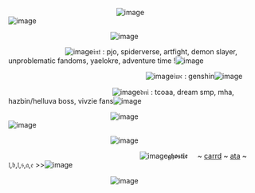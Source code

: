 ‍‍️️️️️️️️️️‎ ‎ ‎ ‎ ‎ ‎ ‎ ‎ ‎ ‎ ‎ ‎ ‎ ‎ ‎ ‎ ‎ ‎ ‎ ‎ ‎ ‎ ‎ ‎ ‎ ‎ ‎ ‎ ‎‍‍️️️️️️️️️️‎ ‎ ‎ ‎ ‎ ‎ ‎ ‎ ‎ ‎ ‎ ‎‍‍️️️️️️️️️️‎ ‎ ‎ ‎ ‎ ‎ ‎ ‎ ‎ ‎ ‎  ‎ ‎ ‎ ‎‍‍️️️️️️️️️️‎ ‎ ![image](https://github.com/user-attachments/assets/055542a8-5420-4d17-b865-e5d8d844cab6)
 ‎ ‎‎ ‎‎ ‎ ‎ ‎ ‎ ‎ ‎ ‎‎ ‎ ‎‎ ‎ ‎‎ ‎
‎ ‎ ‎ ‎ ‎ ‎ ‎ ‎ ‎ ‎ ‎ ‎ ‎ ‎ ‎ ‎ ‎ ‎ ‎ ‎ ‎ ‎ ‎ ‎ ‎ ‎ ‎ ‎ ‎ ‎ ‎ ‎ ‎ ‎ ‎ ‎‎ ‎ ‎ ‎ ‎ ‎ ‎ ‎ ‎ ‎ ‎ ‎ ‎ ‎ ‎ ‎ ‎ ‎‎ ‎ ‎‎ ‎‎ ‎ ‎ ‎ ‎ ‎  ‎ ‎‎ ‎‎ ‎ ‎ ‎ ‎ ‎ ‎ ‎‎ ‎ ‎ ‎‎ ‎‎ ‎ ‎ ‎ ‎ ‎ ‎ ‎‎ ‎ ‎‎ ‎ ‎‎ ‎ ‎ ‎‎ ‎‎ ‎ ‎ ‎  ‎ ‎‎ ‎ ‎‎ ‎ ‎‎ ‎ ‎ ‎‎ ‎‎ ‎ ‎  ‎ ‎‎ ![image](https://github.com/user-attachments/assets/4b57aa96-adf5-4d52-b0e1-fc301a9fb507)
 ‍‍️️️️️️️️️️‎ ‎ ‎ ‎ ‎ ‎ ‎ ‎ ‎ ‎ ‎ ‎ ‎ ‎ ‎ ‎ ‎ ‎ ‎ ‎ ‎ ‎ ‎ ‎ ‎ ‎ ‎ ‎ ‎ ‎ ‎

‍‍️️️️️️️️️️‎ ‎ ‎ ‎ ‎ ‎ ‎ ‎ ‎ ‎ ‎ ‎ ‎ ‎ ‎ ‎ ‎ ‎ ‎ ‎ ‎ ‎ ‎ ‎ ‎ ‎ ‎ ‎ ‎‍‍️️️️️️️️️️‎ ‎ ‎ ‎ ‎ ‎ ‎ ‎ ‎ ‎ ‎ ‎‍‍️️️️️️️️️️‎ ‎ ‎ ‎ ‎ ‎ ‎ ‎ ‎ ‎ ‎‎ ‎‍‍️️️️️️️️️️‎ ‎ ![image](https://github.com/user-attachments/assets/055542a8-5420-4d17-b865-e5d8d844cab6)

‍‍️️️️️️️️️️‎ ‎ ‎ ‎ ‎ ‎ ‎ ‎ ‎ ‎ ‎ ‎ ‎ ‎ ‎ ‎ ‎ ‎ ‎ ‎ ‎ ‎ ‎ ‎ ‎ ‎ ‎  ‎ ‎ ![image](https://github.com/user-attachments/assets/713a8f0b-cde8-435f-90e6-0a7066e49b4a)‎𝔦𝔫𝔱 : pjo, spiderverse, artfight, demon slayer, unproblematic fandoms, yaelokre, adventure time !![image](https://github.com/user-attachments/assets/713a8f0b-cde8-435f-90e6-0a7066e49b4a)

‍‍️️️️️️️️️️‎ ‎ ‎ ‎ ‎ ‎ ‎ ‎ ‎ ‎ ‎ ‎ ‎ ‎ ‎ ‎ ‎ ‎ ‎ ‎ ‎ ‎ ‎ ‎ ‎ ‎ ‎ ‎ ‎ ‎ ‎‍‍️️️️️️️️️️‎ ‎ ‎ ‎ ‎ ‎ ‎ ‎ ‎ ‎ ‎ ‎ ‎ ‎ ‎ ‎ ‎ ‎ ‎ ‎ ‎ ‎ ‎‎ ‎ ‎ ‎ ‎ ‎ ‎ ‎ ‎ ‎ ‎ ‎ ‎ ‎‍‍️️️️️️️️️️‎ ‎ ‎ ‎ ‎ ‎ ‎ ‎ ‎ ‎ ‎ ‎ ‎ ‎ ‎ ‎ ‎ ‎ ‎‎‎ ‎ ‎ ‎ ‎  ‎ ‎ ‎ ‎  ![image](https://github.com/user-attachments/assets/02156145-4cac-4625-9b2c-a5fe51faa3b7)‎𝔦𝔴𝔠 : genshin![image](https://github.com/user-attachments/assets/02156145-4cac-4625-9b2c-a5fe51faa3b7)

‍‍️️️️️️️️️️‎ ‎ ‎ ‎ ‎ ‎ ‎ ‎ ‎ ‎ ‎ ‎ ‎ ‎ ‎ ‎ ‎ ‎ ‎ ‎ ‎ ‎ ‎‍‍️️️️️️️️️️‎ ‎ ‎ ‎ ‎ ‎ ‎ ‎ ‎ ‎ ‎ ‎ ‎  ‎ ‎ ‎ ‎ ‎ ‎ ‎ ‎‍‍️️️️️️️️️️‎ ‎ ‎ ‎ ‎ ‎ ‎‎ ‎‎ ‎‎‎ ‎ ‎  ![image](https://github.com/user-attachments/assets/c47b6b6f-03b8-47e6-938a-a7810164fa46)‎𝔡𝔫𝔦 : tcoaa, dream smp, mha, hazbin/helluva boss, vivzie fans![image](https://github.com/user-attachments/assets/c47b6b6f-03b8-47e6-938a-a7810164fa46)


‍‍️️️️️️️️️️‎ ‎ ‎ ‎ ‎ ‎ ‎ ‎ ‎ ‎ ‎ ‎ ‎ ‎ ‎ ‎ ‎ ‎ ‎ ‎ ‎ ‎ ‎ ‎ ‎ ‎ ‎ ‎ ‎‍‍️️️️️️️️️️‎ ‎ ‎ ‎ ‎ ‎ ‎ ‎ ‎ ‎ ‎ ‎‍‍️️️️️️️️️️‎ ‎ ‎ ‎ ‎ ‎ ‎ ‎ ‎ ‎ ‎  ‎ ‎ ![image](https://github.com/user-attachments/assets/055542a8-5420-4d17-b865-e5d8d844cab6)
‍‍️️️️️️️️️️‎ ‎ ‎ ‎ ‎ ‎ ‎ ‎ ‎ ‎ ‎ ‎ ‎ ‎ ‎ ‎ ‎ ‎ ‎ ‎ ‎ ‎ ‎ ‎ ‎ ‎ ‎ ‎ ‎‍‍️️️️️️️️️️‎ ‎ ‎ ‎ ‎ ‎ ‎ ‎ ‎ ‎ ‎ ‎ ‎ ‎ ‎  ‎ ‎ ‎ ‎ ‎ ‎ ‎ ‎ ‎ ‎‎ ‎ ‎‎ ‎ ‎ ‎ ‎ ‎‎ ‎ ‎‎ ‎‎ ‎ ‎ ‎ ‎ ‎ ‎ ‎‎ ‎ ‎‎ ‎ ‎‎ ‎ ‎ ‎‎ ‎‎ ‎ ‎  ‎ ‎‎ ‎‎ ‎ ‎ ‎ ‎ ‎ ‎ ‎‎ ‎ ‎‎ ‎ ‎‎ ‎ ‎ ‎‎ ‎‎ ‎ ‎ ‎ ‎ ‎ ‎ ‎‎ ‎ ‎‎ ‎ ‎‎ ‎‎ ‎ ‎ ‎ ‎‎ ‎ ‎‎ ‎ ‎‎ ‎ ‎ ‎    ‎ ‎‎ ‎‎ ‎ ‎ ‎ ‎ ‎ ‎ ‎‎ ‎ ‎‎ ‎ ‎‎ ‎ ‎ ‎‎ ‎‎ ‎ ‎ ‎ ‎ ‎ ‎ ‎‎ ‎ ‎‎ ‎ ‎‎ ‎ ‎ ‎‎ ‎‎ ‎ ‎ ‎ ‎ ‎ ‎ ‎‎ ‎ ‎‎ ‎‎ ‎ ‎ ‎ ‎ ‎ ‎ ‎‎ ‎ ‎‎ ‎ ‎‎ ‎ ‎ ‎‎ ‎‎ ‎ ‎ ‎ ‎ ‎ ‎ ‎‎ ‎ ‎‎ ‎ ‎‎ ‎ ‎ ‎‎ ‎ ‎‎ ‎‎  ‎ ‎ ‎‎ ‎ ‎  ‎ ‎‎ ‎‎ ‎ ‎ ‎ ‎ ‎ ‎ ‎‎ ‎ ‎‎ ‎ ‎‎ ‎ ‎ ‎‎ ‎‎ ‎ ‎ ‎ ‎ ‎ ‎ ‎‎ ‎ ‎‎ ‎ ‎‎ ‎ ‎ ‎‎ ‎ ‎ ‎‎ ‎‎ ‎ ‎ ‎ ‎ ‎ ‎ ‎‎ ‎ ‎‎ ‎ ‎‎ ‎ ‎ ‎‎ ‎‎ ‎ ‎ ‎  ‎ ‎‎ ‎ ‎ ‎‎ ‎‎ ‎ ‎ ‎ ‎ ‎ ‎ ‎‎ ‎ ‎‎ ‎ ‎‎ ‎ ‎ ‎‎ ‎‎ ‎ ‎ ‎  ‎ ‎‎ ‎‎ ‎ ‎ ‎ ‎ ‎ ‎ ‎‎ ‎ ‎‎ ‎ ‎‎ ‎ ‎ ‎‎ ‎‎ ‎ ‎ ‎ ‎ ‎ ‎ ‎‎ ‎ ‎‎ ‎ ‎‎ ![image](https://github.com/user-attachments/assets/1d57c3e7-d247-4b3a-aa20-a513579711ee)


‍‍️️️️️️️️️️‎ ‎ ‎ ‎ ‎ ‎ ‎ ‎ ‎ ‎ ‎ ‎ ‎ ‎ ‎ ‎ ‎ ‎ ‎ ‎ ‎ ‎ ‎ ‎ ‎ ‎ ‎ ‎ ‎‍‍️️️️️️️️️️‎ ‎ ‎ ‎ ‎ ‎ ‎ ‎ ‎ ‎ ‎ ‎‍‍️️️️️️️️️️‎ ‎ ‎ ‎ ‎ ‎ ‎ ‎ ‎ ‎ ‎  ‎  ‎ ![image](https://github.com/user-attachments/assets/055542a8-5420-4d17-b865-e5d8d844cab6)

‍‍️️️️️️️️️️‎ ‎ ‎ ‎ ‎ ‎ ‎ ‎ ‎ ‎ ‎ ‎ ‎ ‎ ‎ ‎ ‎ ‎ ‎ ‎ ‎ ‎ ‎ ‎ ‎ ‎ ‎ ‎ ‎‍‍️️️️️️️️️️‎ ‎ ‎ ‎ ‎ ‎ ‎ ‎ ‎‎ ‎ ‎ ‎‎ ‎ ‎ ‎ ‎ ‎ ‎ ‎ ‎ ‎‎ ‎ ‎ ‎ ‎ ‎  ‎ ‎ ‎ ‎ ‎ ‎‎ ‎ ‎ ‎ ‎ ‎ ‎ ‎‎‎ ![image](https://github.com/user-attachments/assets/7239a5fe-1626-464e-a191-27876a2ccf6e)𝖌𝖍𝖔𝖘𝖙𝖎𝖊 ‎   ‎‎ ‎‎‎‎ ‎‎ ~ [carrd](https://easy2deceivez.carrd.co) ~ ‎[ata](https://easy2deceive.atabook.org) ~ 𝔩,𝔟,𝔩,𝔰,𝔞,𝔢 >>![image](https://github.com/user-attachments/assets/7239a5fe-1626-464e-a191-27876a2ccf6e)

‍‍️️️️️️️️️️‎ ‎ ‎ ‎ ‎ ‎ ‎ ‎ ‎ ‎ ‎ ‎ ‎ ‎ ‎ ‎ ‎ ‎ ‎ ‎ ‎ ‎ ‎ ‎ ‎ ‎ ‎ ‎ ‎‍‍️️️️️️️️️️‎ ‎ ‎ ‎ ‎ ‎ ‎ ‎ ‎ ‎ ‎ ‎‍‍️️️️️️️️️️‎ ‎ ‎ ‎ ‎ ‎ ‎ ‎ ‎ ‎ ‎   ‎‍‍️️️️️️️️️️‎ ‎ ![image](https://github.com/user-attachments/assets/055542a8-5420-4d17-b865-e5d8d844cab6)
